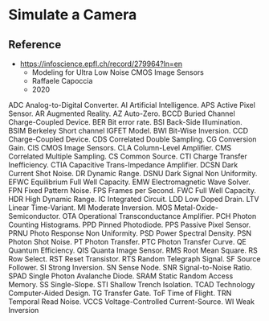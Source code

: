 # Simulate a Camera


## Reference 
- https://infoscience.epfl.ch/record/279964?ln=en
  -  Modeling for Ultra Low Noise CMOS Image Sensors
  - Raffaele Capoccia
  - 2020



ADC Analog-to-Digital Converter.
AI Artificial Intelligence.
APS Active Pixel Sensor.
AR Augmented Reality.
AZ Auto-Zero.
BCCD Buried Channel Charge-Coupled Device.
BER Bit error rate.
BSI Back-Side Illumination.
BSIM Berkeley Short channel IGFET Model.
BWI Bit-Wise Inversion.
CCD Charge-Coupled Device.
CDS Correlated Double Sampling.
CG Conversion Gain.
CIS CMOS Image Sensors.
CLA Column-Level Amplifier.
CMS Correlated Multiple Sampling.
CS Common Source.
CTI Charge Transfer Inefficiency.
CTIA Capacitive Trans-Impedance Amplifier.
DCSN Dark Current Shot Noise.
DR Dynamic Range.
DSNU Dark Signal Non Uniformity.
EFWC Equilibrium Full Well Capacity.
EMW Electromagnetic Wave Solver.
FPN Fixed Pattern Noise.
FPS Frames per Second.
FWC Full Well Capacity.
HDR High Dynamic Range.
IC Integrated Circuit.
LDD Low Doped Drain.
LTV Linear Time-Variant.
MI Moderate Inversion.
MOS Metal-Oxide-Semiconductor.
OTA Operational Transconductance Amplifier.
PCH Photon Counting Histograms.
PPD Pinned Photodiode.
PPS Passive Pixel Sensor.
PRNU Photo Response Non Uniformity.
PSD Power Spectral Density.
PSN Photon Shot Noise.
PT Photon Transfer.
PTC Photon Transfer Curve.
QE Quantum Efficiency.
QIS Quanta Image Sensor.
RMS Root Mean Square.
RS Row Select.
RST Reset Transistor.
RTS Random Telegraph Signal.
SF Source Follower.
SI Strong Inversion.
SN Sense Node.
SNR Signal-to-Noise Ratio.
SPAD Single Photon Avalanche Diode.
SRAM Static Random Access Memory.
SS Single-Slope.
STI Shallow Trench Isolation.
TCAD Technology Computer-Aided Design.
TG Transfer Gate.
ToF Time of Flight.
TRN Temporal Read Noise.
VCCS Voltage-Controlled Current-Source.
WI Weak Inversion
